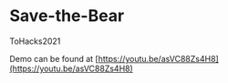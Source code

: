 # Save-the-Bear
ToHacks2021

Demo can be found at [https://youtu.be/asVC88Zs4H8](https://youtu.be/asVC88Zs4H8)
